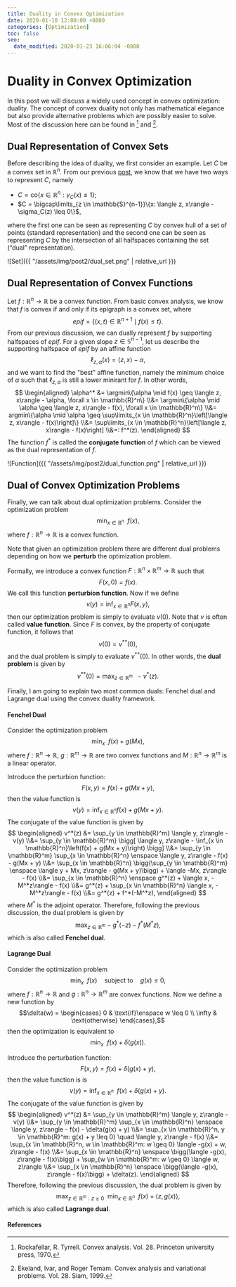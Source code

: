 ```yaml
---
title: Duality in Convex Optimization
date: 2020-01-10 12:00:00 +0800
categories: [Optimization]
toc: false
seo:
  date_modified: 2020-01-23 16:06:04 -0800
---
```

# Duality in Convex Optimization

In this post we will discuss a widely used concept in convex optimization: duality. The concept of convex duality not only has mathematical elegance but also provide alternative problems which are possibly easier to solve. Most of the discussion here can be found in [^1] and [^2].

## Dual Representation of Convex Sets

Before describing the idea of duality, we first consider an example. Let $C$ be a convex set in $\mathbb{R}^n$. From our previous [post](https://zhenanf.blot.im/function-perspective-of-convex-sets-introduction-to-gauge-and-support-functions), we know that we have two ways to represent $C$, namely
* $C = \text{co}\{x \in \mathbb{R}^n: \gamma_C(x) \leq 1\}$; 
* $C = \bigcap\limits_{z \in \mathbb{S}^{n-1}}\{x: \langle z, x\rangle - \sigma_C(z) \leq 0\}$,

where the first one can be seen as representing $C$ by convex hull of a set of points (standard representation) and the second one can be seen as representing $C$ by the intersection of all halfspaces containing the set (“dual” representation). 

![Set]({{ "/assets/img/post2/dual_set.png" | relative_url }})
 

## Dual Representation of Convex Functions
Let $f: \mathbb{R}^n \to \mathbb{R}$ be a convex function. From basic convex analysis, we know that $f$ is convex if and only if its epigraph is a convex set, where $$epif = \{(x, t) \in \mathbb{R}^{n + 1} \mid f(x) \leq t\}.$$ From our previous discussion, we can dually represent $f$ by supporting halfspaces of $epif$. For a given slope $z \in \mathbb{S}^{n - 1}$, let us describe the supporting halfspace of $epif$ by an affine function $$\ell_{z, \alpha}(x) = \langle z, x\rangle - \alpha,$$ and we want to find the "best" affine function, namely the minimum choice of $\alpha$ such that $\ell_{z, \alpha}$ is still a lower minirant for $f$. In other words,   
$$
\begin{aligned}
 \alpha^* &= \argmin\{\alpha \mid f(x) \geq \langle z, x\rangle - \alpha, \forall x \in \mathbb{R}^n\} 
 \\&= \argmin\{\alpha \mid \alpha \geq \langle z, x\rangle - f(x), \forall x \in \mathbb{R}^n\}
 \\&= argmin\{\alpha \mid \alpha \geq \sup\limits_{x \in \mathbb{R}^n}\left[\langle z, x\rangle - f(x)\right]\}
 \\&= \sup\limits_{x \in \mathbb{R}^n}\left[\langle z, x\rangle - f(x)\right]
 \\&=: f^*(z).
\end{aligned}
$$ The function $f^*$ is called the **conjugate function** of $f$ which can be viewed as the dual representation of $f$.  

![Function]({{ "/assets/img/post2/dual_function.png" | relative_url }})

## Dual of Convex Optimization Problems
Finally, we can talk about dual optimization problems. Consider the optimization problem $$\min_{x \in \mathbb{R}^n} \enspace f(x),$$ where $f: \mathbb{R}^n \to \mathbb{R}$ is a convex function. 

Note that given an optimization problem there are different dual problems depending on how we **perturb** the optimization problem. 

Formally, we introduce a convex function $F: \mathbb{R}^n \times \mathbb{R}^m \to \mathbb{R}$ such that $$F(x, 0) = f(x).$$ We call this function **perturbion function**. Now if we define $$v(y) = \inf_{x \in \mathbb{R}^n} F(x, y),$$ then our optimization problem is simply to evaluate $v(0)$. Note that $v$ is often called **value function**. Since $F$ is convex, by the property of conjugate function, it follows that $$v(0) = v^{**}(0),$$ and the dual problem is simply to evaluate $v^{**}(0)$. In other words, the **dual problem** is given by $$v^{**}(0) = \max_{z \in \mathbb{R}^m}\enspace -v^*(z).$$

Finally, I am going to explain two most common duals: Fenchel dual and Lagrange dual using the convex duality framework.

#### Fenchel Dual
Consider the optimization problem $$\min_{x} \enspace f(x) + g(Mx),$$ where $f: \mathbb{R}^n \to \mathbb{R}$, $g: \mathbb{R}^m \to \mathbb{R}$ are two convex functions and $M: \mathbb{R}^n \to \mathbb{R}^m$ is a linear operator. 

Introduce the perturbion function: $$F(x, y) = f(x) + g(Mx + y),$$ then the value function is $$v(y) = \inf_{x \in \mathbb{R}^n}f(x) + g(Mx + y).$$ The conjugate of the value function is given by
$$
\begin{aligned}
 v^*(z) &= \sup_{y \in \mathbb{R}^m} \langle y, z\rangle - v(y)
 \\&= \sup_{y \in \mathbb{R}^m} \bigg[ \langle y, z\rangle - \inf_{x \in \mathbb{R}^n}\left(f(x) + g(Mx + y)\right) \bigg]
 \\&= \sup_{y \in \mathbb{R}^m} \sup_{x \in \mathbb{R}^n} \enspace \langle y, z\rangle - f(x) - g(Mx + y)
 \\&= \sup_{x \in \mathbb{R}^n} \bigg(\sup_{y \in \mathbb{R}^m} \enspace \langle y + Mx, z\rangle - g(Mx + y)\bigg) + \langle -Mx, z\rangle - f(x)
 \\&= \sup_{x \in \mathbb{R}^n} \enspace g^*(z) + \langle x, -M^*z\rangle - f(x)
 \\&= g^*(z) + \sup_{x \in \mathbb{R}^n} \langle x, -M^*z\rangle - f(x)
 \\&= g^*(z) + f^*(-M^*z),
\end{aligned}
$$ where $M^*$ is the adjoint operator. Therefore, following the previous discussion, the dual problem is given by $$\max_{z \in \mathbb{R}^m} - g^*(-z) - f^*(M^*z),$$ which is also called **Fenchel dual**.

#### Lagrange Dual
Consider the optimization problem $$\min_{x} \enspace f(x) \quad\text{subject to}\quad g(x) \leq 0,$$ where $f: \mathbb{R}^n \to \mathbb{R}$ and $g: \mathbb{R}^n \to \mathbb{R}^m$ are convex functions. Now we define a new function by 
$$\delta(w) =
  \begin{cases}
        0 & \text{if}\enspace w \leq 0 \\
        \infty & \text{otherwise}
  \end{cases},$$ then the optimization is equivalent to $$\min_{x} \enspace f(x) + \delta(g(x)).$$ 

Introduce the perturbation function: $$F(x, y) = f(x) + \delta(g(x) + y),$$ then the value function is is $$v(y) = \inf_{x \in \mathbb{R}^n} \enspace f(x) + \delta(g(x) + y).$$
The conjugate of the value function is given by
$$
\begin{aligned}
 v^*(z) &= \sup_{y \in \mathbb{R}^m} \langle y, z\rangle - v(y)
 \\&= \sup_{y \in \mathbb{R}^m} \sup_{x \in \mathbb{R}^n} \enspace \langle y, z\rangle - f(x) - \delta(g(x) + y)
 \\&= \sup_{x \in \mathbb{R}^n, y \in \mathbb{R}^m: g(x) + y \leq 0} \quad \langle y, z\rangle - f(x)
 \\&= \sup_{x \in \mathbb{R}^n, w \in \mathbb{R}^m: w \geq 0} \langle -g(x) + w, z\rangle - f(x)
 \\&= \sup_{x \in \mathbb{R}^n} \enspace \bigg(\langle -g(x), z\rangle - f(x)\bigg) + \sup_{w \in \mathbb{R}^m: w \geq 0} \langle w, z\rangle
 \\&= \sup_{x \in \mathbb{R}^n} \enspace \bigg(\langle -g(x), z\rangle - f(x)\bigg) + \delta(z).
\end{aligned}
$$
Therefore, following the previous discussion, the dual problem is given by 
$$
\max_{z \in \mathbb{R}^m: z \geq 0} \enspace \min_{x \in \mathbb{R}^n} \enspace f(x) + \langle z, g(x)\rangle,
$$ which is also called **Lagrange dual**.

#### References
[^1]: Rockafellar, R. Tyrrell. Convex analysis. Vol. 28. Princeton university press, 1970.
[^2]: Ekeland, Ivar, and Roger Temam. Convex analysis and variational problems. Vol. 28. Siam, 1999.